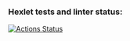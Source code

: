 ### Hexlet tests and linter status:
[![Actions Status](https://github.com/asalex04/backend-project-lvl3/workflows/hexlet-check/badge.svg)](https://github.com/asalex04/backend-project-lvl3/actions)